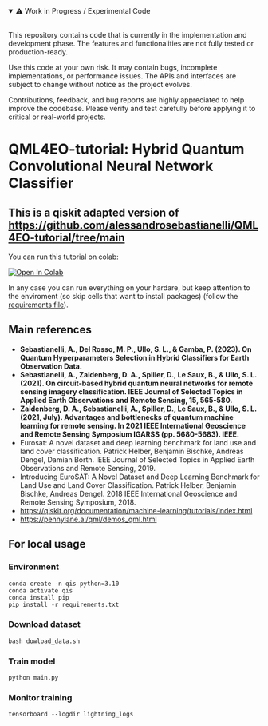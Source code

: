 
<details open>
<summary>⚠️ Work in Progress / Experimental Code</summary>
<br>

This repository contains code that is currently in the implementation and development phase. The features and functionalities are not fully tested or production-ready.

Use this code at your own risk. It may contain bugs, incomplete implementations, or performance issues. The APIs and interfaces are subject to change without notice as the project evolves.

Contributions, feedback, and bug reports are highly appreciated to help improve the codebase. Please verify and test carefully before applying it to critical or real-world projects.


</details>

# QML4EO-tutorial: Hybrid Quantum Convolutional Neural Network Classifier

## This is a qiskit adapted version of https://github.com/alessandrosebastianelli/QML4EO-tutorial/tree/main


You can run this tutorial on colab:

[![Open In Colab](https://colab.research.google.com/assets/colab-badge.svg)](https://colab.research.google.com/github/alessandrosebastianelli/qiskit-hcnn/blob/main/HQCNN.ipynb)


In any case you can run everything on your hardare, but keep attention to the enviroment (so skip cells that want to install packages) (follow the [requirements file](requirements.txt)). 

## Main references
- **Sebastianelli, A., Del Rosso, M. P., Ullo, S. L., & Gamba, P. (2023). On Quantum Hyperparameters Selection in Hybrid Classifiers for Earth Observation Data.**
- **Sebastianelli, A., Zaidenberg, D. A., Spiller, D., Le Saux, B., & Ullo, S. L. (2021). On circuit-based hybrid quantum neural networks for remote sensing imagery classification. IEEE Journal of Selected Topics in Applied Earth Observations and Remote Sensing, 15, 565-580.**
- **Zaidenberg, D. A., Sebastianelli, A., Spiller, D., Le Saux, B., & Ullo, S. L. (2021, July). Advantages and bottlenecks of quantum machine learning for remote sensing. In 2021 IEEE International Geoscience and Remote Sensing Symposium IGARSS (pp. 5680-5683). IEEE.**
- Eurosat: A novel dataset and deep learning benchmark for land use and land cover classification. Patrick Helber, Benjamin Bischke, Andreas Dengel, Damian Borth. IEEE Journal of Selected Topics in Applied Earth Observations and Remote Sensing, 2019.
- Introducing EuroSAT: A Novel Dataset and Deep Learning Benchmark for Land Use and Land Cover Classification. Patrick Helber, Benjamin Bischke, Andreas Dengel. 2018 IEEE International Geoscience and Remote Sensing Symposium, 2018.
- https://qiskit.org/documentation/machine-learning/tutorials/index.html
- https://pennylane.ai/qml/demos_qml.html




## For local usage
### Environment

```
conda create -n qis python=3.10
conda activate qis
conda install pip
pip install -r requirements.txt
```

### Download dataset

```
bash dowload_data.sh
```

### Train model

```
python main.py
```

### Monitor training

```
tensorboard --logdir lightning_logs
```
